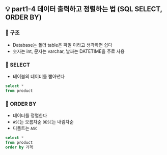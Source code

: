 ## 💡 part1-4 데이터 출력하고 정렬하는 법 (SQL SELECT, ORDER BY)

### 🔹 구조

- Database는 폴더 table은 파일 이라고 생각하면 쉽다
- 숫자는 int, 문자는 varchar, 날짜는 DATETIME을 주로 사용

### 🔹 SELECT

- 테이블의 데이터를 뽑아낸다

```sql
select *
from product
```

### 🔹 ORDER BY

- 데이터를 정렬한다
- `ASC`는 오름차순 `DESC`는 내림차순
- 디폴트는 `ASC`

```sql
select *
from product
order by 가격
```
